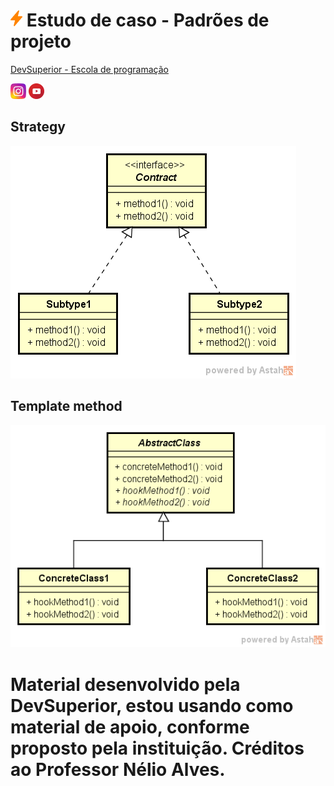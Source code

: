 # ![DevSuperior logo](https://raw.githubusercontent.com/devsuperior/bds-assets/main/ds/devsuperior-logo-small.png) Estudo de caso - Padrões de projeto
[DevSuperior - Escola de programação](https://devsuperior.com.br)

[![DevSuperior no Instagram](https://raw.githubusercontent.com/devsuperior/bds-assets/main/ds/ig-icon.png)](https://instagram.com/devsuperior.ig)
[![DevSuperior no Youtube](https://raw.githubusercontent.com/devsuperior/bds-assets/main/ds/yt-icon.png)](https://youtube.com/devsuperior)

## Strategy

![Image](https://raw.githubusercontent.com/devsuperior/aula-dp1/main/img/strategy.png "Strategy")


## Template method

![Image](https://raw.githubusercontent.com/devsuperior/aula-dp1/main/img/template-method.png "Template method")

# Material desenvolvido pela DevSuperior, estou usando como material de apoio, conforme proposto pela instituição. Créditos ao Professor Nélio Alves.
